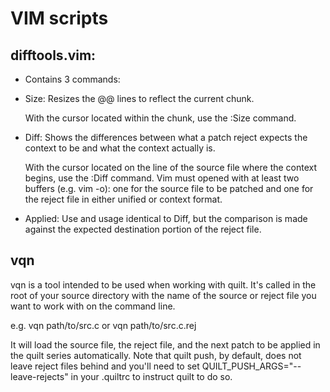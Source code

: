 VIM scripts
===========
difftools.vim:
-------------
* Contains 3 commands:
* Size: Resizes the @@ lines to reflect the current chunk.

  With the cursor located within the chunk, use the :Size command.
  
* Diff: Shows the differences between what a patch reject expects the
        context to be and what the context actually is.

  With the cursor located on the line of the source file where the context begins, use the :Diff command. Vim must opened with at least two buffers (e.g. vim -o): one for the source file to be patched and one for the reject file in either unified or context format.
  
* Applied: Use and usage identical to Diff, but the comparison is made against the expected destination portion of the reject file.

vqn
---

vqn is a tool intended to be used when working with quilt. It's called in the root of your source directory with the name of the source or reject file you want to work with on the command line.

e.g.
    vqn path/to/src.c
or
    vqn path/to/src.c.rej
    
It will load the source file, the reject file, and the next patch to be applied in the quilt series automatically. Note that quilt push, by default, does not leave reject files behind and you'll need to set
    QUILT_PUSH_ARGS="--leave-rejects"
in your 
  .quiltrc to instruct quilt to do so.
